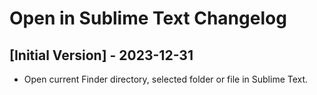# Open in Sublime Text Changelog

## [Initial Version] - 2023-12-31

- Open current Finder directory, selected folder or file in Sublime Text.
